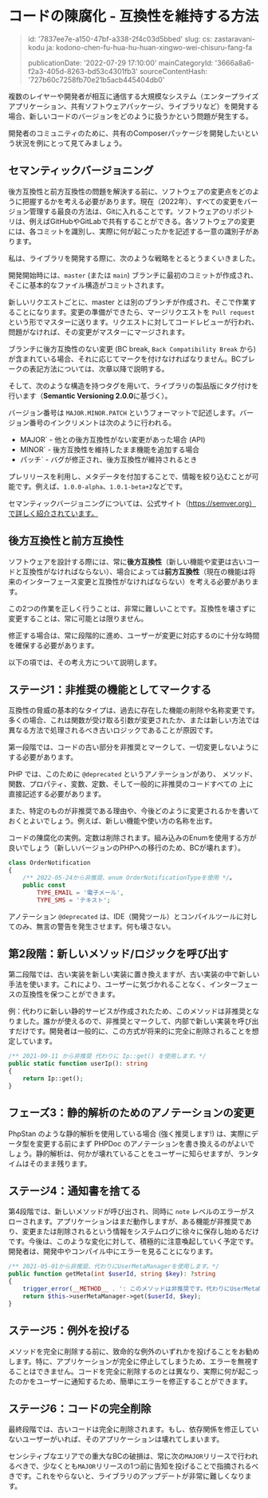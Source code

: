 コードの陳腐化 - 互換性を維持する方法
====================

> id: '7837ee7e-a150-47bf-a338-2f4c03d5bbed'
> slug:
> 	cs: zastaravani-kodu
> 	ja: kodono-chen-fu-hua-hu-huan-xingwo-wei-chisuru-fang-fa
> 
> publicationDate: '2022-07-29 17:10:00'
> mainCategoryId: '3666a8a6-f2a3-405d-8263-bd53c4301fb3'
> sourceContentHash: '727b60c7258fb70e21b5acb445404db0'

複数のレイヤーや開発者が相互に通信する大規模なシステム（エンタープライズアプリケーション、共有ソフトウェアパッケージ、ライブラリなど）を開発する場合、新しいコードのバージョンをどのように扱うかという問題が発生する。

開発者のコミュニティのために、共有のComposerパッケージを開発したいという状況を例にとって見てみましょう。

セマンティックバージョニング
--------------------

後方互換性と前方互換性の問題を解決する前に、ソフトウェアの変更点をどのように把握するかを考える必要があります。現在（2022年）、すべての変更をバージョン管理する最良の方法は、Gitに入れることです。ソフトウェアのリポジトリは、例えばGitHubやGitLabで共有することができる。各ソフトウェアの変更には、各コミットを識別し、実際に何が起こったかを記述する一意の識別子があります。

私は、ライブラリを開発する際に、次のような戦略をとるとうまくいきました。

開発開始時には、`master` (または `main`) ブランチに最初のコミットが作成され、そこに基本的なファイル構造がコミットされます。

新しいリクエストごとに、master とは別のブランチが作成され、そこで作業することになります。変更の準備ができたら、マージリクエストを `Pull request` という形でマスターに送ります。リクエストに対してコードレビューが行われ、問題がなければ、その変更がマスターにマージされます。

ブランチに後方互換性のない変更 (BC break, `Back Compatibility Break` から) が含まれている場合、それに応じてマークを付けなければなりません。BCブレークの表記方法については、次章以降で説明する。

そして、次のような構造を持つタグを用いて、ライブラリの製品版にタグ付けを行います（**Semantic Versioning 2.0.0**に基づく）。

バージョン番号は `MAJOR.MINOR.PATCH` というフォーマットで記述します。バージョン番号のインクリメントは次のように行われる。

- MAJOR` - 他との後方互換性がない変更があった場合 (API)
- MINOR` - 後方互換性を維持したまま機能を追加する場合
- パッチ` - バグが修正され、後方互換性が維持されるとき

プレリリースを利用し、メタデータを付加することで、情報を絞り込むことが可能です。例えば、`1.0.0-alpha`、`1.0.1-beta+2`などです。

セマンティックバージョニングについては、公式サイト（https://semver.org）で詳しく紹介されています。

後方互換性と前方互換性
-------------------------------

ソフトウェアを設計する際には、常に**後方互換性**（新しい機能や変更は古いコードと互換性がなければならない）、場合によっては**前方互換性**（現在の機能は将来のインターフェース変更と互換性がなければならない）を考える必要があります。

この2つの作業を正しく行うことは、非常に難しいことです。互換性を壊さずに変更することは、常に可能とは限りません。

修正する場合は、常に段階的に進め、ユーザーが変更に対応するのに十分な時間を確保する必要があります。

以下の項では、その考え方について説明します。

ステージ1：非推奨の機能としてマークする
--------------------------------------

互換性の脅威の基本的なタイプは、過去に存在した機能の削除や名称変更です。多くの場合、これは関数が受け取る引数が変更されたか、または新しい方法では異なる方法で処理されるべき古いロジックであることが原因です。

第一段階では、コードの古い部分を非推奨とマークして、一切変更しないようにする必要があります。

PHP では、このために `@deprecated` というアノテーションがあり、 メソッド、関数、プロパティ、変数、定数、そして一般的に非推奨のコードすべての 上に直接記述する必要があります。

また、特定のものが非推奨である理由や、今後どのように変更されるかを書いておくとよいでしょう。例えば、新しい機能や使い方の名称を出す。

コードの陳腐化の実例。定数は削除されます。組み込みのEnumを使用する方が良いでしょう（新しいバージョンのPHPへの移行のため、BCが壊れます）。

```php
class OrderNotification
{
	/** 2022-05-24から非推奨、enum OrderNotificationTypeを使用 */。
	public const
		TYPE_EMAIL = '電子メール',
		TYPE_SMS = 'テキスト';
```

アノテーション `@deprecated` は、IDE（開発ツール）とコンパイルツールに対してのみ、無言の警告を発生させます。何も壊さない。

第2段階：新しいメソッド/ロジックを呼び出す
--------------------------------------

第二段階では、古い実装を新しい実装に置き換えますが、古い実装の中で新しい手法を使います。これにより、ユーザーに気づかれることなく、インターフェースの互換性を保つことができます。

例：代わりに新しい静的サービスが作成されたため、このメソッドは非推奨となりました。誰かが使えるので、非推奨とマークして、内部で新しい実装を呼び出すだけです。開発者は一般的に、この方式が将来的に完全に削除されることを想定しています。

```php
/** 2021-09-11 から非推奨 代わりに Ip::get() を使用します。*/
public static function userIp(): string
{
	return Ip::get();
}
```

フェーズ3：静的解析のためのアノテーションの変更
-------------------------------------------

PhpStan のような静的解析を使用している場合 (強く推奨します!) は、実際にデータ型を変更する前にまず PHPDoc のアノテーションを書き換えるのがよいでしょう。静的解析は、何かが壊れていることをユーザーに知らせますが、ランタイムはそのまま残ります。

ステージ4：通知書を捨てる
-----------------------

第4段階では、新しいメソッドが呼び出され、同時に `note` レベルのエラーがスローされます。アプリケーションはまだ動作しますが、ある機能が非推奨であり、変更または削除されるという情報をシステムログに徐々に保存し始めるだけです。今後は、このような変化に対して、積極的に注意喚起していく予定です。開発者は、開発中やコンパイル中にエラーを見ることになります。

```php
/** 2021-05-01から非推奨、代わりにUserMetaManagerを使用します。*/
public function getMeta(int $userId, string $key): ?string
{
	trigger_error(__METHOD__ . ': このメソッドは非推奨です。代わりにUserMetaManagerを使用してください。');
	return $this->userMetaManager->get($userId, $key);
}
```

ステージ5：例外を投げる
------------------------

メソッドを完全に削除する前に、致命的な例外のいずれかを投げることをお勧めします。特に、アプリケーションが完全に停止してしまうため、エラーを無視することはできません。コードを完全に削除するのとは異なり、実際に何が起こったのかをユーザーに通知するため、簡単にエラーを修正することができます。

ステージ6：コードの完全削除
-----------------------------

最終段階では、古いコードは完全に削除されます。もし、依存関係を修正していないユーザーがいれば、そのアプリケーションは壊れてしまいます。

センシティブなエリアでの重大なBCの破損は、常に次の`MAJOR`リリースで行われるべきで、少なくとも`MAJOR`リリースの1つ前に告知を投げることで指摘されるべきです。これをやらないと、ライブラリのアップデートが非常に難しくなります。
